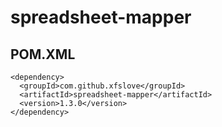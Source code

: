 # spreadsheet-mapper

## POM.XML

```
<dependency>
  <groupId>com.github.xfslove</groupId>
  <artifactId>spreadsheet-mapper</artifactId>
  <version>1.3.0</version>
</dependency>
```
